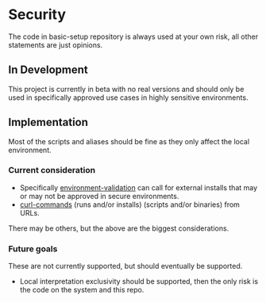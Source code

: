 # Security

The code in basic-setup repository is always used at your own risk, all other statements are just opinions.

## In Development

This project is currently in beta with no real versions and should only be used in specifically approved use cases in highly sensitive environments.

## Implementation

Most of the scripts and aliases should be fine as they only affect the local environment.

### Current consideration

* Specifically [environment-validation](/shared-scripts/environment/validation.sh) can call for external installs that may or may not be approved in secure environments.
* [curl-commands](/shared-scripts/environment/curl-commands/) (runs and/or installs) (scripts and/or binaries) from URLs.

There may be others, but the above are the biggest considerations.

### Future goals

These are not currently supported, but should eventually be supported.

* Local interpretation exclusivity should be supported, then the only risk is the code on the system and this repo.

